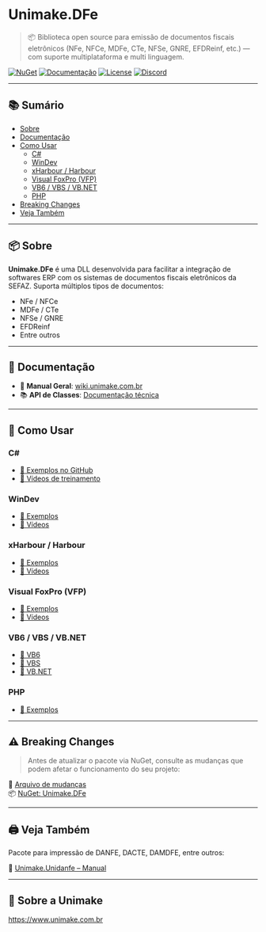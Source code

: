 # Unimake.DFe

> 📦 Biblioteca open source para emissão de documentos fiscais eletrônicos (NFe, NFCe, MDFe, CTe, NFSe, GNRE, EFDReinf, etc.) — com suporte multiplataforma e multi linguagem.

[![NuGet](https://img.shields.io/nuget/v/Unimake.DFe.svg?logo=nuget)](https://www.nuget.org/packages/Unimake.DFe/)
[![Documentação](https://img.shields.io/badge/docs-Wiki-blue)](https://wiki.unimake.com.br/index.php/Manuais:Unimake.DFe)
[![License](https://img.shields.io/badge/license-MIT-green.svg)](#)
[![Discord](https://img.shields.io/discord/936980012257652788?label=Discord&logo=discord&logoColor=white&color=5865F2)](https://discord.gg/JhCEhbfK)

---

## 📚 Sumário

- [Sobre](#sobre)
- [Documentação](#documentação)
- [Como Usar](#como-usar)
  - [C#](#c)
  - [WinDev](#windev)
  - [xHarbour / Harbour](#xharbour--harbour)
  - [Visual FoxPro (VFP)](#visual-foxpro-vfp)
  - [VB6 / VBS / VB.NET](#vb6--vbs--vbnet)
  - [PHP](#php)
- [Breaking Changes](#breaking-changes)
- [Veja Também](#veja-também)

---

## 📦 Sobre

**Unimake.DFe** é uma DLL desenvolvida para facilitar a integração de softwares ERP com os sistemas de documentos fiscais eletrônicos da SEFAZ. Suporta múltiplos tipos de documentos:

- NFe / NFCe
- MDFe / CTe
- NFSe / GNRE
- EFDReinf
- Entre outros

---

## 📄 Documentação

- 📖 **Manual Geral**: [wiki.unimake.com.br](https://wiki.unimake.com.br/index.php/Manuais:Unimake.DFe)
- 📚 **API de Classes**: [Documentação técnica](https://www.unimake.com.br/uninfe/docdll/api/index.html)

---

## 🚀 Como Usar

### C#
- [🔗 Exemplos no GitHub](https://github.com/Unimake/DFe/tree/main/Exemplos/CSharp)
- [🎥 Vídeos de treinamento](https://wiki.unimake.com.br/index.php/Manuais:Unimake.DFe/VideosCsharp)

### WinDev
- [🔗 Exemplos](https://github.com/Unimake/DFe/tree/main/Exemplos/Windev)
- [🎥 Vídeos](https://wiki.unimake.com.br/index.php/Manuais:Unimake.DFe/VideosWindev)

### xHarbour / Harbour
- [🔗 Exemplos](https://github.com/Unimake/DFe/tree/main/Exemplos/xharbour)
- [🎥 Vídeos](https://wiki.unimake.com.br/index.php/Manuais:Unimake.DFe/VideosxHarbour)

### Visual FoxPro (VFP)
- [🔗 Exemplos](https://github.com/Unimake/DFe/tree/main/Exemplos/VFP)
- [🎥 Vídeos](https://wiki.unimake.com.br/index.php/Manuais:Unimake.DFe/VideosVisualFoxPro)

### VB6 / VBS / VB.NET
- [🔗 VB6](https://github.com/Unimake/DFe/tree/main/Exemplos/VB6)
- [🔗 VBS](https://github.com/Unimake/DFe/tree/main/Exemplos/VBS)
- [🔗 VB.NET](https://github.com/Unimake/DFe/tree/main/Exemplos/VBNET)

### PHP
- [🔗 Exemplos](https://github.com/Unimake/DFe/tree/main/Exemplos/PHP)

---

## ⚠️ Breaking Changes

> Antes de atualizar o pacote via NuGet, consulte as mudanças que podem afetar o funcionamento do seu projeto:

📄 [Arquivo de mudanças](https://github.com/Unimake/DFe/blob/main/Breaking-Changes.md)  
📦 [NuGet: Unimake.DFe](https://www.nuget.org/packages/Unimake.DFe)

---

## 🖨️ Veja Também

Pacote para impressão de DANFE, DACTE, DAMDFE, entre outros:

📘 [Unimake.Unidanfe – Manual](https://wiki.unimake.com.br/index.php/Manuais:Unimake.Unidanfe)

---

## 🏢 Sobre a Unimake

https://www.unimake.com.br
